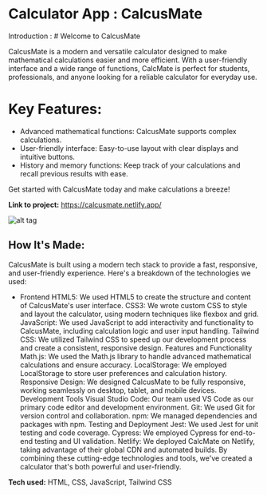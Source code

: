 # Calculator App : CalcusMate
Introduction :  # Welcome to CalcusMate

CalcusMate is a modern and versatile calculator designed to make mathematical calculations easier and more efficient. With a user-friendly interface and a wide range of functions, CalcMate is perfect for students, professionals, and anyone looking for a reliable calculator for everyday use.

# Key Features:
- Advanced mathematical functions: CalcusMate supports complex calculations.
- User-friendly interface: Easy-to-use layout with clear displays and intuitive buttons.
- History and memory functions: Keep track of your calculations and recall previous results with ease.

Get started with CalcusMate today and make calculations a breeze!

**Link to project:** https://calcusmate.netlify.app/

![alt tag](https://i.postimg.cc/gJzYKH0n/Screenshot-74.png)

## How It's Made:

CalcusMate is built using a modern tech stack to provide a fast, responsive, and user-friendly experience. Here's a breakdown of the technologies we used:
- Frontend
HTML5: We used HTML5 to create the structure and content of CalcusMate's user interface.
CSS3: We wrote custom CSS to style and layout the calculator, using modern techniques like flexbox and grid.
JavaScript: We used JavaScript to add interactivity and functionality to CalcusMate, including calculation logic and user input handling.
Tailwind CSS: We utilized Tailwind CSS to speed up our development process and create a consistent, responsive design.
Features and Functionality
Math.js: We used the Math.js library to handle advanced mathematical calculations and ensure accuracy.
LocalStorage: We employed LocalStorage to store user preferences and calculation history.
Responsive Design: We designed CalcusMate to be fully responsive, working seamlessly on desktop, tablet, and mobile devices.
Development Tools
Visual Studio Code: Our team used VS Code as our primary code editor and development environment.
Git: We used Git for version control and collaboration.
npm: We managed dependencies and packages with npm.
Testing and Deployment
Jest: We used Jest for unit testing and code coverage.
Cypress: We employed Cypress for end-to-end testing and UI validation.
Netlify: We deployed CalcMate on Netlify, taking advantage of their global CDN and automated builds.
By combining these cutting-edge technologies and tools, we've created a calculator that's both powerful and user-friendly.

**Tech used:** HTML, CSS, JavaScript, Tailwind CSS

